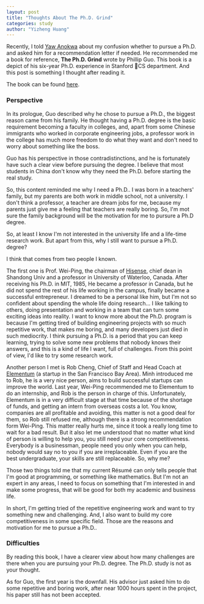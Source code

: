 ```yaml
---
layout: post
title: "Thoughts About The Ph.D. Grind"
categories: study
author: "Yizheng Huang"
---
```


Recently, I told [Yaw Anokwa](http://anokwa.com/) about my confusion whether to pursue a Ph.D. and asked him for a recommendation letter if needed. He recommended me a book for reference, __The Ph.D. Grind__ wrote by Phillip Guo. This book is a depict of his six-year Ph.D. experience in Stanford CS department. And this post is something I thought after reading it.

The book can be found [here](http://pgbovine.net/PhD-memoir-prologue.htm).

### Perspective 

In its prologue, Guo described why he chose to pursue a Ph.D., the biggest reason came from his family. He thought having a Ph.D. degree is the basic requirement becoming a faculty in colleges, and, apart from some Chinese immigrants who worked in corporate engineering jobs, a professor work in the college has much more freedom to do what they want and don't need to worry about something like the boss.

Guo has his perspective in those contradistinctions, and he is fortunately have such a clear view before pursuing the degree. I believe that most students in China don't know why they need the Ph.D. before starting the real study.

So, this content reminded me why I need a Ph.D.. I was born in a teachers' family, but my parents are both work in middle school, not a university. I don't think a professor, a teacher are dream jobs for me, because my parents just give me a feeling that teachers are really boring. So, I'm mot sure the family background will be the motivation for me to pursure a Ph.D degree.

So, at least I know I'm not interested in the university life and a life-time research work. But apart from this, why I still want to pursue a Ph.D. degree?

I think that comes from two people I known. 

The first one is Prof. Wei-Ping, the chairman of [Hisense](https://en.wikipedia.org/wiki/Hisense), chief dean in Shandong Univ and a professor in University of Waterloo, Canada. After receiving his Ph.D. in MIT, 1985, He became a professor in Canada, but he did not spend the rest of his life working in the campus, finally became a successful entrepreneur. I dreamed to be a personal like him, but I'm not so confident about spending the whole life doing research... I like talking to others, doing presentation and working in a team that can turn some exciting ideas into reality. I want to know more about the Ph.D. program is because I'm getting tired of building engineering projects with so much repetitive work, that makes me boring, and many developers just died in such mediocrity. I think pursuing a Ph.D. is a period that you can keep learning, trying to solve some new problems that nobody knows their answers, and this is a kind of life I want, full of challenges. From this point of view, I'd like to try some research work. 

Another person I met is Rob Cheng, Chief of Staff and Head Coach at [Elementum](https://www.elementum.com/) (a startup in the San Francisco Bay Area). Minh introduced me to Rob, he is a very nice person, aims to build successful startups can improve the world. Last year, Wei-Ping recommended me to Elementum to do an internship, and Rob is the person in charge of this. Unfortunately, Elementum is in a very difficult stage at that time because of the shortage of funds, and getting an intern from overseas costs a lot. You know, companies are all profitable and avoiding, this matter is not a good deal for them, so Rob still refused me, although there is a strong recommendation form Wei-Ping. This matter really hurts me, since it took a really long time to wait for a bad result. But it also let me understood that no matter what kind of person is willing to help you, you still need your core competitiveness. Everybody is a businessman, people need you only when you can help, nobody would say no to you if you are irreplaceable. Even if you are the best undergraduate, your skills are still replaceable. So, why me?

Those two things told me that my current Résumé can only tells people that I'm good at programming, or something like mathematics. But I'm not an expert in any areas, I need to focus on something that I'm interested in and make some progress, that will be good for both my academic and business life.

In short, I'm getting tried of the repetitive engineering work and want to try something new and challenging. And, I also want to build my core competitiveness in some specific field. Those are the reasons and motivation for me to pursue a Ph.D..


### Difficulties

By reading this book, I have a clearer view about how many challenges are there when you are pursuing your Ph.D. degree. The Ph.D. study is not as your thought.

As for Guo, the first year is the downfall. His advisor just asked him to do some repetitive and boring work, after near 1000 hours spent in the project, his paper still has not been accepted.





